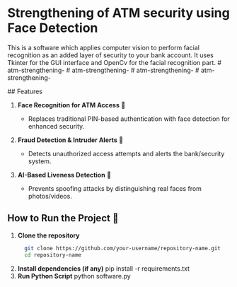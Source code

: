 # Strengthening of ATM security using Face Detection
This is a software which applies computer vision to perform facial recognition as an added layer of security to your bank account. It uses Tkinter for the GUI interface and OpenCv for the facial recognition part.
#   a t m - s t r e n g t h e n i n g - 
 
 #   a t m - s t r e n g t h e n i n g - 
 
 #   a t m - s t r e n g t h e n i n g - 
 
 #   a t m - s t r e n g t h e n i n g - 



 
 ## Features  

1. **Face Recognition for ATM Access** 🔐  
   - Replaces traditional PIN-based authentication with face detection for enhanced security.
  


2. **Fraud Detection & Intruder Alerts** 🚨  
   - Detects unauthorized access attempts and alerts the bank/security system.
  


3. **AI-Based Liveness Detection** 🧠  
   - Prevents spoofing attacks by distinguishing real faces from photos/videos.  
## How to Run the Project 🚀  

1. **Clone the repository**  
   ```sh
     git clone https://github.com/your-username/repository-name.git
     cd repository-name
2. **Install dependencies (if any)**
     pip install -r requirements.txt
3. **Run Python Script**
     python software.py
